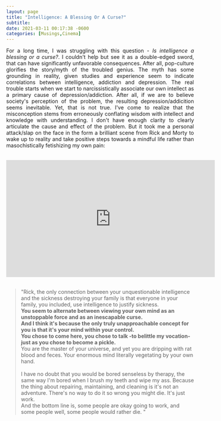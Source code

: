 ```yaml
---
layout: page
title: "Intelligence: A Blessing Or A Curse?"
subtitle: 
date: 2021-03-11 00:17:38 -0600
categories: [Musings,Cinema]
---
```



<p align="justify"> For a long time, I was struggling with this question - <i>Is intelligence a blessing or a curse?</i>. I couldn't help but see it as a double-edged sword, that can have significantly unfavorable consequences. After all, pop-culture glorifies the story/myth of the troubled genius. The myth has some grounding in reality, given studies and experience seem to indicate correlations between intelligence, addiction and depression. The real trouble starts when we start to narcissistically associate our own intellect as a primary cause of depression/addiction. After all, if we are to believe society's perception of the problem, the resulting depression/addicition seems inevitable. Yet, that is not true. I've come to realize that the misconception stems from erroneously conflating wisdom with intellect and knowledge with understanding. I don't have enough clarity to clearly articulate the cause and effect of the problem. But it took me a personal attack/slap on the face in the form a brilliant scene from Rick and Morty to wake up to reality and take positive steps towards a mindful life rather than masochistically fetishizing my own pain:   </p> <br>


<center>
<iframe width="560" height="315" src="https://www.youtube.com/embed/VvB8h5LNpwA" frameborder="0" allow="accelerometer; autoplay; clipboard-write; encrypted-media; gyroscope; picture-in-picture" allowfullscreen></iframe>
</center>

<br>

<blockquote>
"Rick, the only connection between your unquestionable intelligence and the sickness destroying your family is that everyone in your family, you included, use intelligence to justify sickness. <br>
    <b>You seem to alternate between viewing your own mind as an unstoppable force and as an inescapable curse. <br>
    And I think it's because the only truly unapproachable concept for you is that it's your mind within your control. </b> <br>
    <b>You chose to come here, you chose to talk -to belittle my vocation- just as you chose to become a pickle. </b> <br>
You are the master of your universe, and yet you are dripping with rat blood and feces. Your enormous mind literally vegetating by your own hand.  <br> <br> 
I have no doubt that you would be bored senseless by therapy, the same way I'm bored when I brush my teeth and wipe my ass. Because the thing about repairing, maintaining, and cleaning is it's not an adventure. There's no way to do it so wrong you might die. It's just work. <br> 
    And the bottom line is, some people are okay going to work, and some people well, some people would rather die. "
</blockquote>